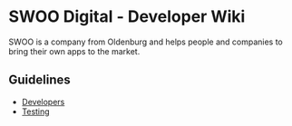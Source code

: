 # SWOO Digital - Developer Wiki

SWOO is a company from Oldenburg and helps people and companies to bring their own apps to the market.

## Guidelines

- [Developers](https://github.com/swoo-digital/wiki/tree/main/guideline-developer.md)
- [Testing](https://github.com/swoo-digital/wiki/tree/main/guideline-testers.md)
